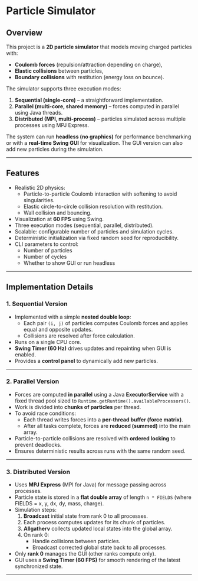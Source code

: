 # Particle Simulator

## Overview
This project is a **2D particle simulator** that models moving charged particles with:
- **Coulomb forces** (repulsion/attraction depending on charge),
- **Elastic collisions** between particles,
- **Boundary collisions** with restitution (energy loss on bounce).

The simulator supports three execution modes:
1. **Sequential (single-core)** – a straightforward implementation.
2. **Parallel (multi-core, shared memory)** – forces computed in parallel using Java threads.
3. **Distributed (MPI, multi-process)** – particles simulated across multiple processes using MPJ Express.

The system can run **headless (no graphics)** for performance benchmarking or with a **real-time Swing GUI** for visualization. The GUI version can also add new particles during the simulation.

---

## Features
- Realistic 2D physics:
  - Particle-to-particle Coulomb interaction with softening to avoid singularities.
  - Elastic circle-to-circle collision resolution with restitution.
  - Wall collision and bouncing.
- Visualization at **60 FPS** using Swing.
- Three execution modes (sequential, parallel, distributed).
- Scalable: configurable number of particles and simulation cycles.
- Deterministic initialization via fixed random seed for reproducibility.
- CLI parameters to control:
  - Number of particles
  - Number of cycles
  - Whether to show GUI or run headless

---

## Implementation Details

### 1. Sequential Version 
- Implemented with a simple **nested double loop**:
  - Each pair `(i, j)` of particles computes Coulomb forces and applies equal and opposite updates.
  - Collisions are resolved after force calculation.
- Runs on a single CPU core.
- **Swing Timer (60 Hz)** drives updates and repainting when GUI is enabled.
- Provides a **control panel** to dynamically add new particles.

---

### 2. Parallel Version 
- Forces are computed **in parallel** using a Java **ExecutorService** with a fixed thread pool sized to `Runtime.getRuntime().availableProcessors()`.
- Work is divided into **chunks of particles** per thread.
- To avoid race conditions:
  - Each thread writes forces into a **per-thread buffer (force matrix)**.
  - After all tasks complete, forces are **reduced (summed)** into the main array.
- Particle-to-particle collisions are resolved with **ordered locking** to prevent deadlocks.
- Ensures deterministic results across runs with the same random seed.

---

### 3. Distributed Version 
- Uses **MPJ Express** (MPI for Java) for message passing across processes.
- Particle state is stored in a **flat double array** of length `n * FIELDS` (where FIELDS = x, y, dx, dy, mass, charge).
- Simulation steps:
  1. **Broadcast** initial state from rank 0 to all processes.
  2. Each process computes updates for its chunk of particles.
  3. **Allgatherv** collects updated local states into the global array.
  4. On rank 0:
     - Handle collisions between particles.
     - Broadcast corrected global state back to all processes.
- Only **rank 0** manages the GUI (other ranks compute only).
- GUI uses a **Swing Timer (60 FPS)** for smooth rendering of the latest synchronized state.

---

